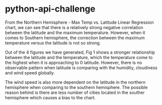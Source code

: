 # python-api-challenge
 
From the Northern Hemisphere - Max Temp vs. Latitude Linear Regression chart, we can see that there is a relatively strong negative correlation between the latitude and the maximum temperature. However, when it comes to Southern hemisphere, the correction between the maximum temperature versus the latitude is not so strong. 

Out of the 4 figures we have generated, Fig 1 shows a stronger relationship between the latitude and the temperature, which the temperature come to the highest when it is approaching to 0 latitude. However, there is no observable pattern when latitude is comparing with the humidity, cloudiness and wind speed globally.

The wind speed is also more dependent on the latitude in the northern hemisphere when comparing to the southern hemisphere. The possible reason behind is there are less number of cities located in the souther hemisphere which causes a bias to the chart.
